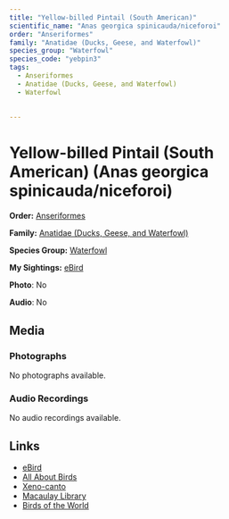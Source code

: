 ```yaml
---
title: "Yellow-billed Pintail (South American)"
scientific_name: "Anas georgica spinicauda/niceforoi"
order: "Anseriformes"
family: "Anatidae (Ducks, Geese, and Waterfowl)"
species_group: "Waterfowl"
species_code: "yebpin3"
tags: 
  - Anseriformes
  - Anatidae (Ducks, Geese, and Waterfowl)
  - Waterfowl
  
  
---
```


# Yellow-billed Pintail (South American) (Anas georgica spinicauda/niceforoi)

**Order:** [Anseriformes](/tags/anseriformes)

**Family:** [Anatidae (Ducks, Geese, and Waterfowl)](/tags/anatidae-ducks-geese-and-waterfowl)

**Species Group:** [Waterfowl](/tags/waterfowl)

**My Sightings:** [eBird](https://ebird.org/lifelist?r=world&time=life&spp=yebpin3)

**Photo**: No 

**Audio**: No

## Media
### Photographs
No photographs available.

### Audio Recordings
No audio recordings available.

## Links
* [eBird](https://ebird.org/species/yebpin3) 
* [All About Birds](https://www.allaboutbirds.org/guide/yebpin3) 
* [Xeno-canto](https://www.xeno-canto.org/species/anas-georgica-spinicauda/niceforoi) 
* [Macaulay Library](https://search.macaulaylibrary.org/catalog?taxonCode=yebpin3&sort=rating_rank_desc)
* [Birds of the World](https://birdsoftheworld.org/bow/species/yebpin3)
